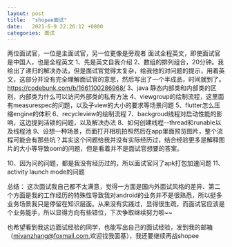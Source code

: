 ```yaml
---
layout: post
title:  "shopee面试"
date:   2021-6-9 22:26:12 +0800
categories: 面试
---
```



两位面试官，一位是主面试官，另一位更像是旁观者
面试全程英文，即使面试官是中国人，也是全程英文
1、先是英文自我介绍
2、数组的排列组合，20分钟。我给出了递归的解决办法，但是面试官觉得太复杂，给我他的对问题的提示，用着英文，这部分并没有完全理解面试官的意思，然后写出了一个半成品，时间就到了。https://codebunk.com/b/1661100286968/
3、java 静态内部类和内部类的区别，内部类为什么可以访问外部类的私有方法
4、viewgroup的绘制流程，这里面有measurespec的问题，以及子view的大小的要求等场景问题
5、flutter怎么压缩engine的体积
6、recycleview的绘制流程
7、backgroud线程对启动性能的影响，这边提到活锁的问题，以及解决办法
8、如何创建线程--thread和runable以及线程池
9、设想一种场景，页面打开相机拍照然后在app里面预览图片，整个流程可能会有那些坑？其实这个问题给我并没有实际经历过，结合经验更多是解释图片的大小等导致oom的问题，但是看着并不是面试官想要的答案。

10、因为问的问题，都是我没有经历过的，所以面试官问了apk打包加速问题
11、activity launch mode的问题

总结：
这次面试我自己都不太满意，觉得一方面是国内外面试风格的差异、第二个方面是我的工作经历的特殊性导致我对android的业务并不是很熟悉，所以挺多业务场景我只是停留在知识层面。从来没有实践过，显得很生疏，而面试官应该是个业务能手，所以显得方向有些错位，下次争取继续努力啦~~

也希望看到我这边面试经验的同学，也能写出自己的面试经验，发到我的邮箱（mivanzhang@foxmail.com,欢迎找我面基），我还要继续再战shopee
